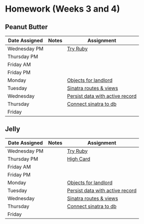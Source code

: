 # Homework (Weeks 3 and 4)

## Peanut Butter
| Date Assigned | Notes                          | Assignment |
|---------------|--------------------------------|------------|
| Wednesday PM  |                                | [Try Ruby](https://github.com/ga-dc/try-ruby) |
| Thursday PM   |                                |            |
| Friday AM     |                                |            |
| Friday PM     |                                |            |
| Monday        |                                | [Objects for landlord](https://github.com/ga-dc/landlord#part-1---creating-the-classes) |
| Tuesday       |                                | [Sinatra routes & views](https://github.com/ga-dc/landlord#part-3---sinatra-views-and-templates) |
| Wednesday     |                                | [Persist data with active record](https://github.com/ga-dc/landlord) |
| Thursday      |                                | [Connect sinatra to db](https://github.com/ga-dc/landlord#part-4---connect-sinatra-to-the-database) |
| Friday        |                                |            |

## Jelly
| Date Assigned | Notes                          | Assignment |
|---------------|--------------------------------|------------|
| Wednesday PM  |                                | [Try Ruby](https://github.com/ga-dc/try-ruby) |
| Thursday PM   |                                | [High Card](https://github.com/ga-dc/high_card) |
| Friday AM     |                                |            |
| Friday PM     |                                |            |
| Monday        |                                | [Objects for landlord](https://github.com/ga-dc/landlord) |
| Tuesday       |                                | [Persist data with active record](https://github.com/ga-dc/landlord) |
| Wednesday     |                                | [Sinatra routes & views](https://github.com/ga-dc/landlord#part-3---sinatra-views-and-templates) |
| Thursday      |                                | [Connect sinatra to db](https://github.com/ga-dc/landlord#part-4---connect-sinatra-to-the-database) |
| Friday        |                                |            |
